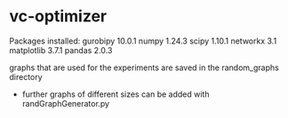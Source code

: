 # vc-optimizer

Packages installed: 
    gurobipy        10.0.1
    numpy           1.24.3
    scipy           1.10.1
    networkx        3.1
    matplotlib      3.7.1
    pandas          2.0.3
             

graphs that are used for the experiments are saved in the random_graphs directory
- further graphs of different sizes can be added with randGraphGenerator.py 